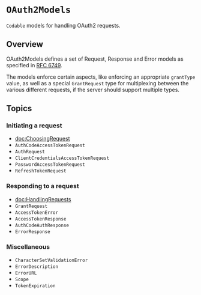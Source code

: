 # ``OAuth2Models``

`Codable` models for handling OAuth2 requests.

## Overview

OAuth2Models defines a set of Request, Response and Error models as specified in [RFC 6749](https://datatracker.ietf.org/doc/html/rfc6749).

The models enforce certain aspects, like enforcing an appropriate `grantType` value,
as well as a special ``GrantRequest`` type for multiplexing between the various
different requests, if the server should support multiple types.

## Topics

### Initiating a request

- <doc:ChoosingRequest>
- ``AuthCodeAccessTokenRequest``
- ``AuthRequest``
- ``ClientCredentialsAccessTokenRequest``
- ``PasswordAccessTokenRequest``
- ``RefreshTokenRequest``

### Responding to a request

- <doc:HandlingRequests>
- ``GrantRequest``
- ``AccessTokenError``
- ``AccessTokenResponse``
- ``AuthCodeAuthResponse``
- ``ErrorResponse``

### Miscellaneous

- ``CharacterSetValidationError``
- ``ErrorDescription``
- ``ErrorURL``
- ``Scope``
- ``TokenExpiration``
